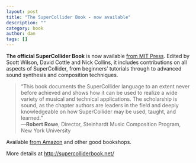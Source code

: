 ```yaml
---
layout: post
title: "The SuperCollider Book - now available"
description: ""
category: book
author: dan
tags: []
---
```

<p><strong>The official SuperCollider Book</strong> is now available <a href="https://mitpress.mit.edu/9780262232692/the-supercollider-book/">from MIT Press</a>. Edited by Scott Wilson, David Cottle and Nick Collins, it includes contributions on all aspects of SuperCollider, from beginners&#8217; tutorials through to advanced sound synthesis and composition techniques.</p>
<blockquote><p>“This book documents the SuperCollider language to an extent never  before achieved and shows how it can be used to realize a wide variety  of musical and technical applications. The scholarship is sound, as the  chapter authors are leaders in the field and deeply knowledgeable on how  SuperCollider may be used, taught, and learned.”<br />
—<strong>Robert Rowe</strong>, Director, Steinhardt Music Composition Program, New York University</p></blockquote>
<p>Available <a href="http://www.amazon.com/SuperCollider-Book-Scott-Wilson/dp/0262232693">from Amazon</a> and other good bookshops.</p>
<p>More details at <a href="http://supercolliderbook.net/">http://supercolliderbook.net/</a></p>
